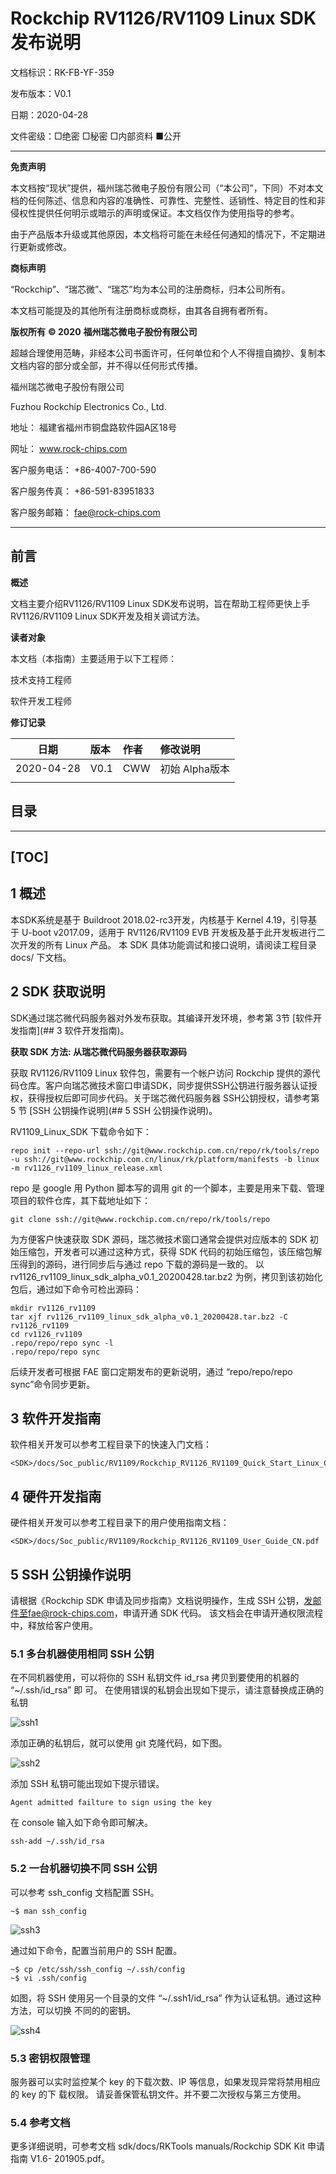 # Rockchip RV1126/RV1109 Linux SDK 发布说明

文档标识：RK-FB-YF-359

发布版本：V0.1

日期：2020-04-28

文件密级：□绝密   □秘密   □内部资料   ■公开

---

**免责声明**

本文档按“现状”提供，福州瑞芯微电子股份有限公司（“本公司”，下同）不对本文档的任何陈述、信息和内容的准确性、可靠性、完整性、适销性、特定目的性和非侵权性提供任何明示或暗示的声明或保证。本文档仅作为使用指导的参考。

由于产品版本升级或其他原因，本文档将可能在未经任何通知的情况下，不定期进行更新或修改。

**商标声明**

“Rockchip”、“瑞芯微”、“瑞芯”均为本公司的注册商标，归本公司所有。

本文档可能提及的其他所有注册商标或商标，由其各自拥有者所有。

**版权所有** **© 2020** **福州瑞芯微电子股份有限公司**

超越合理使用范畴，非经本公司书面许可，任何单位和个人不得擅自摘抄、复制本文档内容的部分或全部，并不得以任何形式传播。

福州瑞芯微电子股份有限公司

Fuzhou Rockchip Electronics Co., Ltd.

地址：     福建省福州市铜盘路软件园A区18号

网址：     www.rock-chips.com

客户服务电话： +86-4007-700-590

客户服务传真： +86-591-83951833

客户服务邮箱： fae@rock-chips.com

---

## **前言**

**概述**

文档主要介绍RV1126/RV1109 Linux SDK发布说明，旨在帮助工程师更快上手RV1126/RV1109 Linux SDK开发及相关调试方法。

**读者对象**

本文档（本指南）主要适用于以下工程师：

技术支持工程师

软件开发工程师

**修订记录**

| **日期**   | **版本** | **作者** | **修改说明** |
| -----------| :-------------- | :------------- | :---------- |
| 2020-04-28 | V0.1 | CWW | 初始 Alpha版本 |
|            |          |          |                |

## **目录**

---
[TOC]
---

## 1  概述

本SDK系统是基于 Buildroot 2018.02-rc3开发，内核基于 Kernel 4.19，引导基于 U-boot v2017.09，适用于 RV1126/RV1109 EVB 开发板及基于此开发板进行二次开发的所有 Linux 产品。
本 SDK 具体功能调试和接口说明，请阅读工程目录 docs/ 下文档。

## 2 SDK 获取说明

SDK通过瑞芯微代码服务器对外发布获取。其编译开发环境，参考第 3节 [软件开发指南](## 3 软件开发指南)。

**获取 SDK 方法: 从瑞芯微代码服务器获取源码**

获取 RV1126/RV1109 Linux 软件包，需要有一个帐户访问 Rockchip 提供的源代码仓库。客户向瑞芯微技术窗口申请SDK，同步提供SSH公钥进行服务器认证授权，获得授权后即可同步代码。关于瑞芯微代码服务器 SSH公钥授权，请参考第 5 节  [SSH 公钥操作说明](## 5 SSH 公钥操作说明)。

RV1109_Linux_SDK 下载命令如下：

```shell
repo init --repo-url ssh://git@www.rockchip.com.cn/repo/rk/tools/repo -u ssh://git@www.rockchip.com.cn/linux/rk/platform/manifests -b linux -m rv1126_rv1109_linux_release.xml
```

repo 是 google 用 Python 脚本写的调用 git 的一个脚本，主要是用来下载、管理项目的软件仓库，其下载地址如下：

```shell
git clone ssh://git@www.rockchip.com.cn/repo/rk/tools/repo
```

为方便客户快速获取 SDK 源码，瑞芯微技术窗口通常会提供对应版本的 SDK 初始压缩包，开发者可以通过这种方式，获得 SDK 代码的初始压缩包，该压缩包解压得到的源码，进行同步后与通过 repo 下载的源码是一致的。
以 rv1126_rv1109_linux_sdk_alpha_v0.1_20200428.tar.bz2 为例，拷贝到该初始化包后，通过如下命令可检出源码：

```shell
mkdir rv1126_rv1109
tar xjf rv1126_rv1109_linux_sdk_alpha_v0.1_20200428.tar.bz2 -C rv1126_rv1109
cd rv1126_rv1109
.repo/repo/repo sync -l
.repo/repo/repo sync
```

后续开发者可根据 FAE 窗口定期发布的更新说明，通过 “repo/repo/repo sync”命令同步更新。

## 3 软件开发指南

软件相关开发可以参考工程目录下的快速入门文档：

```shell
<SDK>/docs/Soc_public/RV1109/Rockchip_RV1126_RV1109_Quick_Start_Linux_CN.pdf
```

## 4 硬件开发指南

硬件相关开发可以参考工程目录下的用户使用指南文档：

```shell
<SDK>/docs/Soc_public/RV1109/Rockchip_RV1126_RV1109_User_Guide_CN.pdf
```

## 5 SSH 公钥操作说明

请根据《Rockchip SDK 申请及同步指南》文档说明操作，生成 SSH 公钥，发邮件至fae@rock-chips.com，申请开通 SDK 代码。
该文档会在申请开通权限流程中，释放给客户使用。

### 5.1 多台机器使用相同 SSH 公钥

在不同机器使用，可以将你的 SSH 私钥文件 id_rsa 拷贝到要使用的机器的 “~/.ssh/id_rsa” 即
可。
在使用错误的私钥会出现如下提示，请注意替换成正确的私钥

![ssh1](resources/ssh1.png)</left>

添加正确的私钥后，就可以使用 git 克隆代码，如下图。

![ssh2](resources/ssh2.png)</left>

添加 SSH 私钥可能出现如下提示错误。

```
Agent admitted failture to sign using the key
```

在 console 输入如下命令即可解决。

```shell
ssh-add ~/.ssh/id_rsa
```

### 5.2 一台机器切换不同 SSH 公钥

可以参考 ssh_config 文档配置 SSH。

```shell
~$ man ssh_config
```

![ssh3](resources/ssh3.png)</left>

通过如下命令，配置当前用户的 SSH 配置。

```shell
~$ cp /etc/ssh/ssh_config ~/.ssh/config
~$ vi .ssh/config
```

如图，将 SSH 使用另一个目录的文件 “~/.ssh1/id_rsa” 作为认证私钥。通过这种方法，可以切换
不同的的密钥。

![ssh4](resources/ssh4.png)</left>

### 5.3 密钥权限管理

服务器可以实时监控某个 key 的下载次数、IP  等信息，如果发现异常将禁用相应的 key 的下
载权限。
请妥善保管私钥文件。并不要二次授权与第三方使用。

### 5.4 参考文档

更多详细说明，可参考文档 sdk/docs/RKTools manuals/Rockchip SDK Kit 申请指南 V1.6-
201905.pdf。
